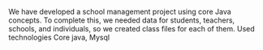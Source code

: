 We have developed a school management project using core Java concepts. To complete this, we needed data for students, teachers, schools, and individuals, so we created class files for each of them.
Used technologies Core java, Mysql
